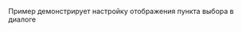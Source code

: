 Пример демонстрирует настройку отображения пункта выбора в диалоге

<!-- example(time-range-custom-option) -->
